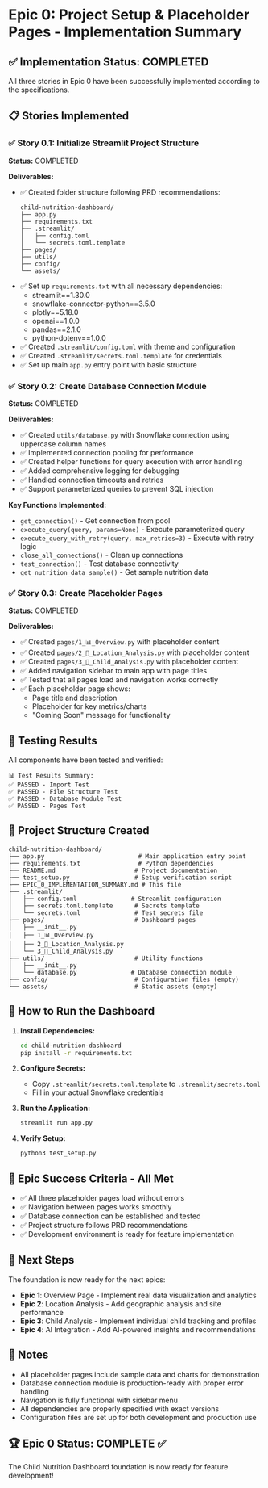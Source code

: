 # Epic 0: Project Setup & Placeholder Pages - Implementation Summary

## ✅ Implementation Status: COMPLETED

All three stories in Epic 0 have been successfully implemented according to the specifications.

## 📋 Stories Implemented

### ✅ Story 0.1: Initialize Streamlit Project Structure
**Status:** COMPLETED

**Deliverables:**
- ✅ Created folder structure following PRD recommendations:
  ```
  child-nutrition-dashboard/
  ├── app.py
  ├── requirements.txt
  ├── .streamlit/
  │   ├── config.toml
  │   └── secrets.toml.template
  ├── pages/
  ├── utils/
  ├── config/
  └── assets/
  ```
- ✅ Set up `requirements.txt` with all necessary dependencies:
  - streamlit==1.30.0
  - snowflake-connector-python==3.5.0
  - plotly==5.18.0
  - openai==1.0.0
  - pandas==2.1.0
  - python-dotenv==1.0.0
- ✅ Created `.streamlit/config.toml` with theme and configuration
- ✅ Created `.streamlit/secrets.toml.template` for credentials
- ✅ Set up main `app.py` entry point with basic structure

### ✅ Story 0.2: Create Database Connection Module
**Status:** COMPLETED

**Deliverables:**
- ✅ Created `utils/database.py` with Snowflake connection using uppercase column names
- ✅ Implemented connection pooling for performance
- ✅ Created helper functions for query execution with error handling
- ✅ Added comprehensive logging for debugging
- ✅ Handled connection timeouts and retries
- ✅ Support parameterized queries to prevent SQL injection

**Key Functions Implemented:**
- `get_connection()` - Get connection from pool
- `execute_query(query, params=None)` - Execute parameterized query
- `execute_query_with_retry(query, max_retries=3)` - Execute with retry logic
- `close_all_connections()` - Clean up connections
- `test_connection()` - Test database connectivity
- `get_nutrition_data_sample()` - Get sample nutrition data

### ✅ Story 0.3: Create Placeholder Pages
**Status:** COMPLETED

**Deliverables:**
- ✅ Created `pages/1_📊_Overview.py` with placeholder content
- ✅ Created `pages/2_📍_Location_Analysis.py` with placeholder content
- ✅ Created `pages/3_👶_Child_Analysis.py` with placeholder content
- ✅ Added navigation sidebar to main app with page titles
- ✅ Tested that all pages load and navigation works correctly
- ✅ Each placeholder page shows:
  - Page title and description
  - Placeholder for key metrics/charts
  - "Coming Soon" message for functionality

## 🧪 Testing Results

All components have been tested and verified:

```
📊 Test Results Summary:
✅ PASSED - Import Test
✅ PASSED - File Structure Test
✅ PASSED - Database Module Test
✅ PASSED - Pages Test
```

## 📁 Project Structure Created

```
child-nutrition-dashboard/
├── app.py                          # Main application entry point
├── requirements.txt                # Python dependencies
├── README.md                      # Project documentation
├── test_setup.py                  # Setup verification script
├── EPIC_0_IMPLEMENTATION_SUMMARY.md # This file
├── .streamlit/
│   ├── config.toml               # Streamlit configuration
│   ├── secrets.toml.template      # Secrets template
│   └── secrets.toml               # Test secrets file
├── pages/                         # Dashboard pages
│   ├── __init__.py
│   ├── 1_📊_Overview.py
│   ├── 2_📍_Location_Analysis.py
│   └── 3_👶_Child_Analysis.py
├── utils/                         # Utility functions
│   ├── __init__.py
│   └── database.py               # Database connection module
├── config/                        # Configuration files (empty)
└── assets/                        # Static assets (empty)
```

## 🚀 How to Run the Dashboard

1. **Install Dependencies:**
   ```bash
   cd child-nutrition-dashboard
   pip install -r requirements.txt
   ```

2. **Configure Secrets:**
   - Copy `.streamlit/secrets.toml.template` to `.streamlit/secrets.toml`
   - Fill in your actual Snowflake credentials

3. **Run the Application:**
   ```bash
   streamlit run app.py
   ```

4. **Verify Setup:**
   ```bash
   python3 test_setup.py
   ```

## 🎯 Epic Success Criteria - All Met

- ✅ All three placeholder pages load without errors
- ✅ Navigation between pages works smoothly
- ✅ Database connection can be established and tested
- ✅ Project structure follows PRD recommendations
- ✅ Development environment is ready for feature implementation

## 🔄 Next Steps

The foundation is now ready for the next epics:

- **Epic 1**: Overview Page - Implement real data visualization and analytics
- **Epic 2**: Location Analysis - Add geographic analysis and site performance
- **Epic 3**: Child Analysis - Implement individual child tracking and profiles
- **Epic 4**: AI Integration - Add AI-powered insights and recommendations

## 📝 Notes

- All placeholder pages include sample data and charts for demonstration
- Database connection module is production-ready with proper error handling
- Navigation is fully functional with sidebar menu
- All dependencies are properly specified with exact versions
- Configuration files are set up for both development and production use

## 🏆 Epic 0 Status: COMPLETE ✅

The Child Nutrition Dashboard foundation is now ready for feature development!
